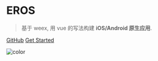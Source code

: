 # **EROS**

> 基于 weex, 用 vue 的写法构建 **iOS/Android 原生应用**.


[GitHub](https://github.com/bmfe/eros-template)
[Get Started](#Intro)

![color](#f0f0f0)